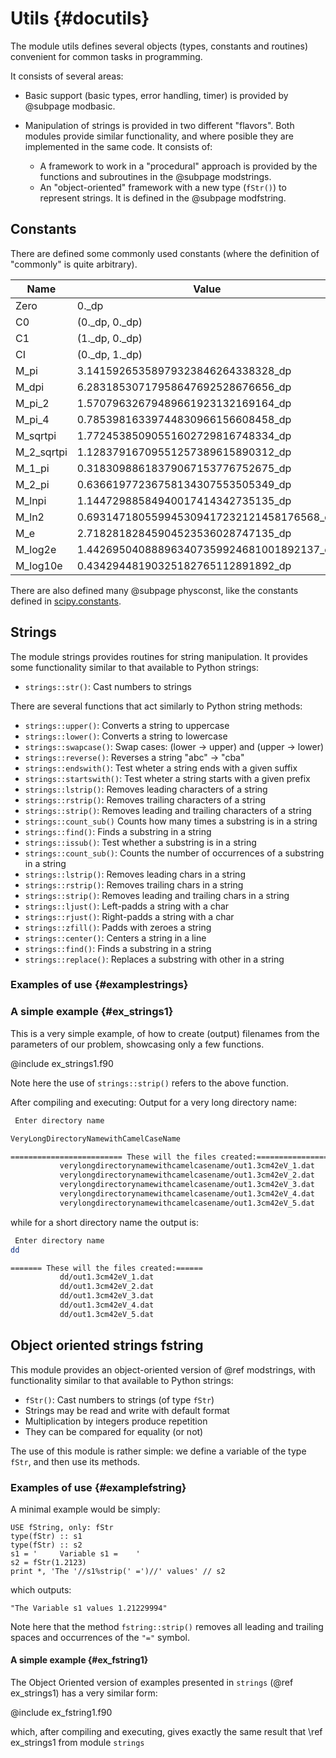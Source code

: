 # Utils {#docutils}

The module utils defines several objects (types, constants and routines) convenient for common tasks in programming.

It consists of several areas:

  * Basic support (basic types, error handling, timer) is provided by @subpage modbasic.

  * Manipulation of strings is provided in two different "flavors". Both modules provide similar functionality, and where posible they are implemented in the same code. It consists of:
      * A framework to work in a "procedural" approach is provided by the functions and subroutines in the @subpage modstrings.
      * An "object-oriented" framework with a new type (`fStr()`) to represent strings. It is defined in the @subpage modfstring.


## Constants


There are defined some commonly used constants (where the definition of "commonly" is quite arbitrary).


| Name       | Value                                     |
|------------|-------------------------------------------|
| Zero       | 0._dp                                     |
| C0         | (0._dp, 0._dp)                            |
| C1         | (1._dp, 0._dp)                            |
| CI         | (0._dp, 1._dp)                            |
| M_pi       | 3.14159265358979323846264338328_dp        |
| M_dpi      | 6.28318530717958647692528676656_dp        |
| M_pi_2     | 1.57079632679489661923132169164_dp        |
| M_pi_4     | 0.78539816339744830966156608458_dp        |
| M_sqrtpi   | 1.77245385090551602729816748334_dp        |
| M_2_sqrtpi | 1.12837916709551257389615890312_dp        |
| M_1_pi     | 0.31830988618379067153776752675_dp        |
| M_2_pi     | 0.63661977236758134307553505349_dp        |
| M_lnpi     | 1.14472988584940017414342735135_dp        |
| M_ln2      | 0.693147180559945309417232121458176568_dp |
| M_e        | 2.71828182845904523536028747135_dp        |
| M_log2e    | 1.442695040888963407359924681001892137_dp |
| M_log10e   | 0.43429448190325182765112891892_dp        |


There are also defined many @subpage physconst, like the constants defined in [scipy.constants](https://docs.scipy.org/doc/scipy/reference/constants.html).

## Strings ##

The module strings provides routines for string manipulation. It provides some functionality similar to that available to Python strings:

  + `strings::str()`: Cast numbers to strings
  
There are several functions that act similarly to Python string methods:
  
  + `strings::upper()`: Converts a string to uppercase
  + `strings::lower()`: Converts a string to lowercase
  + `strings::swapcase()`: Swap cases: (lower -> upper) and (upper -> lower)
  + `strings::reverse()`: Reverses a string "abc" -> "cba"
  + `strings::endswith()`: Test wheter a string ends with a given suffix
  + `strings::startswith()`: Test wheter a string starts with a given prefix
  + `strings::lstrip()`: Removes leading characters of a string
  + `strings::rstrip()`: Removes trailing characters of a string
  + `strings::strip()`: Removes leading and trailing characters of a string
  + `strings::count_sub()` Counts how many times a substring is in a string
  + `strings::find()`: Finds a substring in a string
  + `strings::issub()`: Test whether a substring is in a string
  + `strings::count_sub()`: Counts the number of occurrences of a substring in a string
  + `strings::lstrip()`: Removes leading chars in a string
  + `strings::rstrip()`: Removes trailing chars in a string
  + `strings::strip()`: Removes leading and trailing chars in a string
  + `strings::ljust()`: Left-padds a string with a char
  + `strings::rjust()`: Right-padds a string with a char
  + `strings::zfill()`: Padds with zeroes a string
  + `strings::center()`: Centers a string in a line
  + `strings::find()`: Finds a substring in a string
  + `strings::replace()`: Replaces a substring with other in a string

### Examples of use {#examplestrings} ###


### A simple example {#ex_strings1}

This is a very simple example, of how to create (output) filenames from the parameters of our problem, showcasing only a few functions.

@include ex_strings1.f90

Note here the use of `strings::strip()` refers to the above function.


After compiling and executing:
Output for a very long directory name:
```bash
 Enter directory name

VeryLongDirectoryNamewithCamelCaseName

========================= These will the files created:========================
           verylongdirectorynamewithcamelcasename/out1.3cm42eV_1.dat
           verylongdirectorynamewithcamelcasename/out1.3cm42eV_2.dat
           verylongdirectorynamewithcamelcasename/out1.3cm42eV_3.dat
           verylongdirectorynamewithcamelcasename/out1.3cm42eV_4.dat
           verylongdirectorynamewithcamelcasename/out1.3cm42eV_5.dat
```

while for a short directory name the output is:

```bash
 Enter directory name
dd

======= These will the files created:======
           dd/out1.3cm42eV_1.dat
           dd/out1.3cm42eV_2.dat
           dd/out1.3cm42eV_3.dat
           dd/out1.3cm42eV_4.dat
           dd/out1.3cm42eV_5.dat
```

## Object oriented strings fstring ##

This module provides an object-oriented version of @ref modstrings, with functionality similar to that available to Python strings:
  + `fStr()`: Cast numbers to strings (of type `fStr`)
  + Strings may be read and write with default format
  + Multiplication by integers produce repetition
  + They can be compared for equality (or not)


The use of this module is rather simple: we define a variable of the type `fStr`, and then use its methods. 


### Examples of use {#examplefstring} ###

A minimal example would be simply:

```{.f90}
USE fString, only: fStr
type(fStr) :: s1
type(fStr) :: s2
s1 = '     Variable s1 =    '
s2 = fStr(1.2123)
print *, 'The '//s1%strip(' =')//' values' // s2
```

which outputs:
```{.bash}
"The Variable s1 values 1.21229994"
```

Note here that the method `fstring::strip()` removes all leading and trailing spaces and occurrences of the `"="` symbol.

#### A simple example {#ex_fstring1} ####

The Object Oriented version of examples presented in `strings` (@ref ex_strings1) has a very similar form:

@include ex_fstring1.f90

which, after compiling and executing, gives exactly the same result that \ref ex_strings1 from module `strings`

